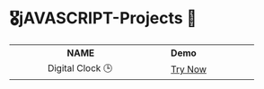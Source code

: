 # 🎖️jAVASCRIPT-Projects 🤖

<table>
  <tr>
    <th>&nbsp&nbsp&nbsp&nbsp&nbsp&nbsp&nbsp&nbsp&nbsp&nbsp&nbsp&nbsp&nbsp&nbsp&nbsp&nbsp&nbsp&nbsp&nbsp&nbsp&nbsp&nbspNAME&nbsp&nbsp&nbsp&nbsp&nbsp&nbsp&nbsp&nbsp&nbsp&nbsp&nbsp&nbsp&nbsp&nbsp</th>
    <th>&nbsp&nbsp&nbsp&nbsp&nbsp&nbsp&nbsp&nbsp&nbsp&nbsp&nbsp&nbsp&nbsp&nbspDemo&nbsp&nbsp&nbsp&nbsp&nbsp&nbsp&nbsp&nbsp&nbsp&nbsp&nbsp&nbsp&nbsp&nbsp&nbsp&nbsp&nbsp&nbsp&nbsp&nbsp&nbsp&nbsp</th>
  </tr>
  <tr>
    <td>
      &nbsp&nbsp&nbsp&nbsp&nbsp&nbsp&nbsp&nbsp&nbsp&nbsp&nbsp&nbsp&nbsp&nbspDigital Clock 🕒                                             
    </td>
    <td>
      &nbsp&nbsp&nbsp&nbsp&nbsp&nbsp&nbsp&nbsp&nbsp&nbsp&nbsp&nbsp&nbsp&nbsp<a href="https://suryaprakashkalyanam.github.io/jAVASCRIPT-Projects/Digital%20Clock/">Try Now</a>
    </td>
  </tr>
</table>
